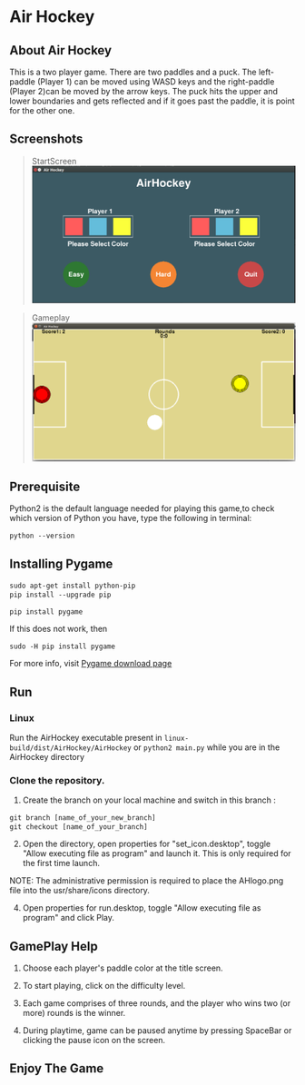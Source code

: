# Air Hockey

## About Air Hockey
This is a two player game. There are two paddles and a puck. The left-paddle (Player 1) can be moved using WASD keys and the right-paddle (Player 2)can be moved by the arrow keys. The puck hits the upper and lower boundaries and gets reflected and if it goes past the paddle, it is point for the other one.

## Screenshots

>StartScreen
![StartScreen](/assets/Shot1.png)

>Gameplay
![Gameplay](/assets/Shot2.png)

## Prerequisite

Python2 is the default language needed for playing this game,to check which version of Python you have, type the following in terminal:
```
python --version
```
## Installing Pygame

```
sudo apt-get install python-pip
pip install --upgrade pip
```
```
pip install pygame
```
If this does not work, then
```
sudo -H pip install pygame
```

For more info, visit [Pygame download page](http://www.pygame.org/download.shtml)

## Run


### Linux

Run the AirHockey executable present in `linux-build/dist/AirHockey/AirHockey`
or `python2 main.py` while you are in the AirHockey directory

### Clone the repository.

1. Create the branch on your local machine and switch in this branch :
```
git branch [name_of_your_new_branch]
git checkout [name_of_your_branch]
```
2. Open the directory, open properties for "set_icon.desktop", toggle "Allow executing file as program" and launch it. This is only required for the first time launch.

NOTE: The administrative permission is required to place the AHlogo.png file into the usr/share/icons directory.

4. Open properties for run.desktop, toggle "Allow executing file as program" and click Play.

## GamePlay Help

1. Choose each player's paddle color at the title screen.

1. To start playing, click on the difficulty level.

2. Each game comprises of three rounds, and the player who wins two (or more) rounds is the winner.

3. During playtime, game can be paused anytime by pressing SpaceBar or clicking the pause icon on the screen.

## Enjoy The Game

